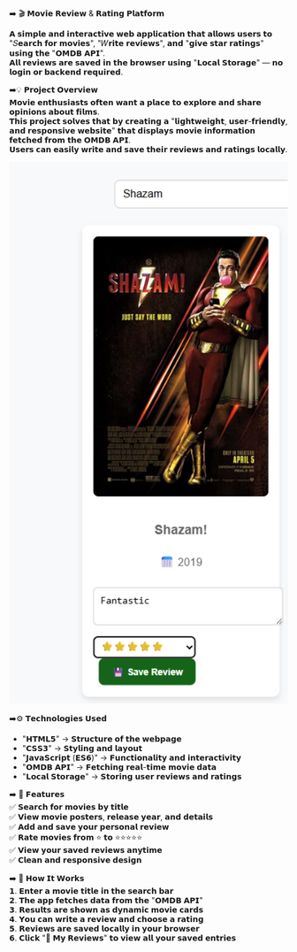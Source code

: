 ➡️ 🎬 𝗠𝗼𝘃𝗶𝗲 𝗥𝗲𝘃𝗶𝗲𝘄 & 𝗥𝗮𝘁𝗶𝗻𝗴 𝗣𝗹𝗮𝘁𝗳𝗼𝗿𝗺  

𝗔 𝘀𝗶𝗺𝗽𝗹𝗲 𝗮𝗻𝗱 𝗶𝗻𝘁𝗲𝗿𝗮𝗰𝘁𝗶𝘃𝗲 𝘄𝗲𝗯 𝗮𝗽𝗽𝗹𝗶𝗰𝗮𝘁𝗶𝗼𝗻 𝘁𝗵𝗮𝘁 𝗮𝗹𝗹𝗼𝘄𝘀 𝘂𝘀𝗲𝗿𝘀 𝘁𝗼 "𝑆𝗲𝗮𝗿𝗰𝗵 𝗳𝗼𝗿 𝗺𝗼𝘃𝗶𝗲𝘀", "𝑊𝗿𝗶𝘁𝗲 𝗿𝗲𝘃𝗶𝗲𝘄𝘀", 𝗮𝗻𝗱 "𝗴𝗶𝘃𝗲 𝘀𝘁𝗮𝗿 𝗿𝗮𝘁𝗶𝗻𝗴𝘀" 𝘂𝘀𝗶𝗻𝗴 𝘁𝗵𝗲 "𝗢𝗠𝗗𝗕 𝗔𝗣𝗜".  
𝗔𝗹𝗹 𝗿𝗲𝘃𝗶𝗲𝘄𝘀 𝗮𝗿𝗲 𝘀𝗮𝘃𝗲𝗱 𝗶𝗻 𝘁𝗵𝗲 𝗯𝗿𝗼𝘄𝘀𝗲𝗿 𝘂𝘀𝗶𝗻𝗴 "𝗟𝗼𝗰𝗮𝗹 𝗦𝘁𝗼𝗿𝗮𝗴𝗲" — 𝗻𝗼 𝗹𝗼𝗴𝗶𝗻 𝗼𝗿 𝗯𝗮𝗰𝗸𝗲𝗻𝗱 𝗿𝗲𝗾𝘂𝗶𝗿𝗲𝗱.

➡️💡 𝗣𝗿𝗼𝗷𝗲𝗰𝘁 𝗢𝘃𝗲𝗿𝘃𝗶𝗲𝘄  
𝗠𝗼𝘃𝗶𝗲 𝗲𝗻𝘁𝗵𝘂𝘀𝗶𝗮𝘀𝘁𝘀 𝗼𝗳𝘁𝗲𝗻 𝘄𝗮𝗻𝘁 𝗮 𝗽𝗹𝗮𝗰𝗲 𝘁𝗼 𝗲𝘅𝗽𝗹𝗼𝗿𝗲 𝗮𝗻𝗱 𝘀𝗵𝗮𝗿𝗲 𝗼𝗽𝗶𝗻𝗶𝗼𝗻𝘀 𝗮𝗯𝗼𝘂𝘁 𝗳𝗶𝗹𝗺𝘀.  
𝗧𝗵𝗶𝘀 𝗽𝗿𝗼𝗷𝗲𝗰𝘁 𝘀𝗼𝗹𝘃𝗲𝘀 𝘁𝗵𝗮𝘁 𝗯𝘆 𝗰𝗿𝗲𝗮𝘁𝗶𝗻𝗴 𝗮 "𝗹𝗶𝗴𝗵𝘁𝘄𝗲𝗶𝗴𝗵𝘁, 𝘂𝘀𝗲𝗿-𝗳𝗿𝗶𝗲𝗻𝗱𝗹𝘆, 𝗮𝗻𝗱 𝗿𝗲𝘀𝗽𝗼𝗻𝘀𝗶𝘃𝗲 𝘄𝗲𝗯𝘀𝗶𝘁𝗲" 𝘁𝗵𝗮𝘁 𝗱𝗶𝘀𝗽𝗹𝗮𝘆𝘀 𝗺𝗼𝘃𝗶𝗲 𝗶𝗻𝗳𝗼𝗿𝗺𝗮𝘁𝗶𝗼𝗻 𝗳𝗲𝘁𝗰𝗵𝗲𝗱 𝗳𝗿𝗼𝗺 𝘁𝗵𝗲 𝗢𝗠𝗗𝗕 𝗔𝗣𝗜.  
𝗨𝘀𝗲𝗿𝘀 𝗰𝗮𝗻 𝗲𝗮𝘀𝗶𝗹𝘆 𝘄𝗿𝗶𝘁𝗲 𝗮𝗻𝗱 𝘀𝗮𝘃𝗲 𝘁𝗵𝗲𝗶𝗿 𝗿𝗲𝘃𝗶𝗲𝘄𝘀 𝗮𝗻𝗱 𝗿𝗮𝘁𝗶𝗻𝗴𝘀 𝗹𝗼𝗰𝗮𝗹𝗹𝘆.
<p align="center">
  <img src="https://github.com/cherukurihanvithvarma-design/Rate-Movie/blob/main/Rating-Review.png?raw=true" 
       alt="Movie Review and Rating Screenshot" width="900"/>
</p>

➡️⚙️ 𝗧𝗲𝗰𝗵𝗻𝗼𝗹𝗼𝗴𝗶𝗲𝘀 𝗨𝘀𝗲𝗱  
- "𝗛𝗧𝗠𝗟𝟱" → 𝗦𝘁𝗿𝘂𝗰𝘁𝘂𝗿𝗲 𝗼𝗳 𝘁𝗵𝗲 𝘄𝗲𝗯𝗽𝗮𝗴𝗲  
- "𝗖𝗦𝗦𝟯" → 𝗦𝘁𝘆𝗹𝗶𝗻𝗴 𝗮𝗻𝗱 𝗹𝗮𝘆𝗼𝘂𝘁  
- "𝗝𝗮𝘃𝗮𝗦𝗰𝗿𝗶𝗽𝘁 (𝗘𝗦𝟲)" → 𝗙𝘂𝗻𝗰𝘁𝗶𝗼𝗻𝗮𝗹𝗶𝘁𝘆 𝗮𝗻𝗱 𝗶𝗻𝘁𝗲𝗿𝗮𝗰𝘁𝗶𝘃𝗶𝘁𝘆  
- "𝗢𝗠𝗗𝗕 𝗔𝗣𝗜" → 𝗙𝗲𝘁𝗰𝗵𝗶𝗻𝗴 𝗿𝗲𝗮𝗹-𝘁𝗶𝗺𝗲 𝗺𝗼𝘃𝗶𝗲 𝗱𝗮𝘁𝗮  
- "𝗟𝗼𝗰𝗮𝗹 𝗦𝘁𝗼𝗿𝗮𝗴𝗲" → 𝗦𝘁𝗼𝗿𝗶𝗻𝗴 𝘂𝘀𝗲𝗿 𝗿𝗲𝘃𝗶𝗲𝘄𝘀 𝗮𝗻𝗱 𝗿𝗮𝘁𝗶𝗻𝗴𝘀  

➡️ 🚀 𝗙𝗲𝗮𝘁𝘂𝗿𝗲𝘀  
✅ 𝗦𝗲𝗮𝗿𝗰𝗵 𝗳𝗼𝗿 𝗺𝗼𝘃𝗶𝗲𝘀 𝗯𝘆 𝘁𝗶𝘁𝗹𝗲  
✅ 𝗩𝗶𝗲𝘄 𝗺𝗼𝘃𝗶𝗲 𝗽𝗼𝘀𝘁𝗲𝗿𝘀, 𝗿𝗲𝗹𝗲𝗮𝘀𝗲 𝘆𝗲𝗮𝗿, 𝗮𝗻𝗱 𝗱𝗲𝘁𝗮𝗶𝗹𝘀  
✅ 𝗔𝗱𝗱 𝗮𝗻𝗱 𝘀𝗮𝘃𝗲 𝘆𝗼𝘂𝗿 𝗽𝗲𝗿𝘀𝗼𝗻𝗮𝗹 𝗿𝗲𝘃𝗶𝗲𝘄  
✅ 𝗥𝗮𝘁𝗲 𝗺𝗼𝘃𝗶𝗲𝘀 𝗳𝗿𝗼𝗺 ⭐ 𝘁𝗼 ⭐⭐⭐⭐⭐  
✅ 𝗩𝗶𝗲𝘄 𝘆𝗼𝘂𝗿 𝘀𝗮𝘃𝗲𝗱 𝗿𝗲𝘃𝗶𝗲𝘄𝘀 𝗮𝗻𝘆𝘁𝗶𝗺𝗲  
✅ 𝗖𝗹𝗲𝗮𝗻 𝗮𝗻𝗱 𝗿𝗲𝘀𝗽𝗼𝗻𝘀𝗶𝘃𝗲 𝗱𝗲𝘀𝗶𝗴𝗻  

➡️ 🧠 𝗛𝗼𝘄 𝗜𝘁 𝗪𝗼𝗿𝗸𝘀  
𝟭. 𝗘𝗻𝘁𝗲𝗿 𝗮 𝗺𝗼𝘃𝗶𝗲 𝘁𝗶𝘁𝗹𝗲 𝗶𝗻 𝘁𝗵𝗲 𝘀𝗲𝗮𝗿𝗰𝗵 𝗯𝗮𝗿  
𝟮. 𝗧𝗵𝗲 𝗮𝗽𝗽 𝗳𝗲𝘁𝗰𝗵𝗲𝘀 𝗱𝗮𝘁𝗮 𝗳𝗿𝗼𝗺 𝘁𝗵𝗲 "𝗢𝗠𝗗𝗕 𝗔𝗣𝗜"  
𝟯. 𝗥𝗲𝘀𝘂𝗹𝘁𝘀 𝗮𝗿𝗲 𝘀𝗵𝗼𝘄𝗻 𝗮𝘀 𝗱𝘆𝗻𝗮𝗺𝗶𝗰 𝗺𝗼𝘃𝗶𝗲 𝗰𝗮𝗿𝗱𝘀  
𝟰. 𝗬𝗼𝘂 𝗰𝗮𝗻 𝘄𝗿𝗶𝘁𝗲 𝗮 𝗿𝗲𝘃𝗶𝗲𝘄 𝗮𝗻𝗱 𝗰𝗵𝗼𝗼𝘀𝗲 𝗮 𝗿𝗮𝘁𝗶𝗻𝗴  
𝟱. 𝗥𝗲𝘃𝗶𝗲𝘄𝘀 𝗮𝗿𝗲 𝘀𝗮𝘃𝗲𝗱 𝗹𝗼𝗰𝗮𝗹𝗹𝘆 𝗶𝗻 𝘆𝗼𝘂𝗿 𝗯𝗿𝗼𝘄𝘀𝗲𝗿  
𝟲. 𝗖𝗹𝗶𝗰𝗸 "📖 𝗠𝘆 𝗥𝗲𝘃𝗶𝗲𝘄𝘀" 𝘁𝗼 𝘃𝗶𝗲𝘄 𝗮𝗹𝗹 𝘆𝗼𝘂𝗿 𝘀𝗮𝘃𝗲𝗱 𝗲𝗻𝘁𝗿𝗶𝗲𝘀  

